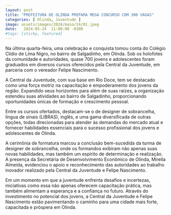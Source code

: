 ```yaml
---
layout: post
title: "PREFEITURA DE OLINDA PREPARA MEGA CONCURSO COM 300 VAGAS"
categories: [ Olinda, Juventude ]
image: assets/images/2024/maio/24/01.jpeg
date:   2024-05-24  11:00:00 -0300
#tags: [sticky, featured]
---
```

Na última quarta-feira, uma celebração e conquista tomou conta do Colégio Clidio de Lima Nigro, no bairro de Salgadinho, em Olinda. Sob os holofotes da comunidade e autoridades, quase 700 jovens e adolescentes foram graduados em diversos cursos oferecidos pela Central da Juventude, em parceria com o vereador Felipe Nascimento.

A Central da Juventude, com sua base em Rio Doce, tem se destacado como uma força motriz na capacitação e empoderamento dos jovens da região. Expandido seus horizontes para além de suas raízes, a organização estendeu suas atividades ao bairro de Salgadinho, proporcionando oportunidades únicas de formação e crescimento pessoal.

Entre os cursos ofertados, destacam-se o de designer de sobrancelha, língua de sinais (LIBRAS), inglês, e uma gama diversificada de outras opções, todas direcionadas para atender às demandas do mercado atual e fornecer habilidades essenciais para o sucesso profissional dos jovens e adolescentes de Olinda.

A cerimônia de formatura marcou a conclusão bem-sucedida da turma de designer de sobrancelha, onde os formandos exibiram não apenas suas novas habilidades, mas também um espírito de determinação e realização. A presença da Secretária de Desenvolvimento Econômico de Olinda, Mirella Almeida, evidenciou o apoio e reconhecimento das autoridades ao trabalho inovador realizado pela Central da Juventude e Felipe Nascimento.

Em um momento em que a juventude enfrenta desafios e incertezas, iniciativas como essa não apenas oferecem capacitação prática, mas também alimentam a esperança e a confiança no futuro. Através do investimento no potencial dos jovens, a Central da Juventude e Felipe Nascimento estão pavimentando o caminho para uma cidade mais forte, capacitada e próspera em Olinda.